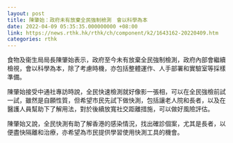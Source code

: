```yaml
---
layout: post
title: 陳肇始：政府未有放棄全民強制檢測　會以科學為本
date: 2022-04-09 05:35:35.000000000 +08:00
link: https://news.rthk.hk/rthk/ch/component/k2/1643162-20220409.htm
categories: rthk
---
```


食物及衞生局局長陳肇始表示，政府至今未有放棄全民強制檢測，政府內部會繼續檢視，會以科學為本，除了考慮時機，亦包括整體運作、人手部署和實驗室等採樣準備。

陳肇始接受中通社專訪時說，全民快速檢測就好像影一張相，可以在全民強檢前試一試，雖然是自願性質，但希望市民先試下做快測，包括讓老人院和長者，以及在醫護人員幫助下了解用法，對於後續放寬社交距離措施，可以做好風險評估。

陳肇始又說，全民快測有助了解香港的感染情況，找出確診個案，尤其是長者，以便盡快隔離和治療，亦希望為市民提供學習使用快測工具的機會。
